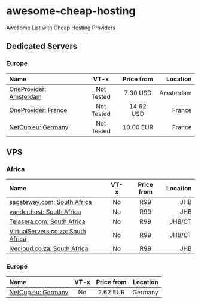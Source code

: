 # awesome-cheap-hosting
Awesome List with Cheap Hosting Providers

## Dedicated Servers

### Europe

| Name | VT-x | Price from | Location   | 
| :------- | :---------: | :------: | ---------: |
| [OneProvider: Amsterdam](https://oneprovider.com/dedicated-servers/amsterdam-netherlands) | Not Tested | 7.30 USD | Amsterdam |
| [OneProvider: France](https://oneprovider.com/dedicated-servers/paris-france) | Not Tested | 14.62 USD | France |
| [NetCup.eu: Germany](https://www.netcup.eu/vserver/) | Not Tested | 10.00 EUR | France |


## VPS

### Africa

| Name | VT-x | Price from | Location   | 
| :------- | :---------: | :------: | ---------: |
| [sagateway.com: South Africa](https://www.sagateway.com/linux-vps/) | No | R99 | JHB |
| [vander.host: South Africa](https://vander.host/linux-vps-hosting-south-africa/) | No | R99 | JHB |
| [Telasera.com: South Africa](https://www.telasera.com/linux-vps) | No | R99 | JHB/CT |
| [VirtualServers.co.za: South Africa](https://virtualservers.co.za/linux-vps/) | No | R99 | JHB/CT |
| [ivecloud.co.za: South Africa](https://ivecloud.co.za/linux-vps-hosting/) | No | R99 | JHB |

### Europe

| Name | VT-x | Price from | Location   | 
| :------- | :---------: | :------: | ---------: |
| [NetCup.eu: Germany](https://www.netcup.eu/vserver/vps.php) | No | 2.62 EUR | Germany |
